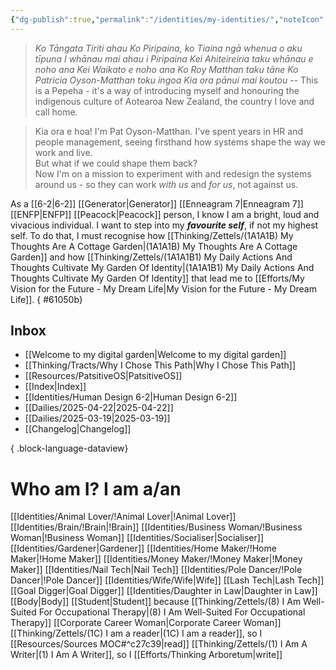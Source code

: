 ```yaml
---
{"dg-publish":true,"permalink":"/identities/my-identities/","noteIcon":"","created":"2024-09-21T21:14","updated":"2025-04-27T15:20"}
---
```



>_Ko Tāngata Tiriti ahau 
>Ko Piripaina, ko Tiaina ngā whenua o aku tīpuna 
>I whānau mai ahau i Piripaina
>Kei Ahiteireiria taku whānau e noho ana 
>Kei Waikato e noho ana 
>Ko Roy Matthan taku tāne 
>Ko Patricia Oyson-Matthan toku ingoa
>Kia ora pānui mai koutou_
>-- This is a Pepeha - it's a way of introducing myself and honouring the indigenous culture of Aotearoa New Zealand, the country I love and call home.

> Kia ora e hoa! I'm Pat Oyson-Matthan. I've spent years in HR and people management, seeing firsthand how systems shape the way we work and live.  
> But what if we could shape them back?  
> Now I'm on a mission to experiment with and redesign the systems around us - so they can work _with us_ and _for us_, not against us. 

As a [[6-2\|6-2]] [[Generator\|Generator]] [[Enneagram 7\|Enneagram 7]] [[ENFP\|ENFP]] [[Peacock\|Peacock]] person, I know I am a bright, loud and vivacious individual. I want to step into my ***favourite self***, if not my highest self. To do that, I must recognise how [[Thinking/Zettels/(1A1A1B) My Thoughts Are A Cottage Garden\|(1A1A1B) My Thoughts Are A Cottage Garden]] and how [[Thinking/Zettels/(1A1A1B1) My Daily Actions And Thoughts Cultivate My Garden Of Identity\|(1A1A1B1) My Daily Actions And Thoughts Cultivate My Garden Of Identity]] that lead me to [[Efforts/My Vision for the Future - My Dream Life\|My Vision for the Future - My Dream Life]]. 
{ #61050b}


## Inbox
- [[Welcome to my digital garden\|Welcome to my digital garden]]
- [[Thinking/Tracts/Why I Chose This Path\|Why I Chose This Path]]
- [[Resources/PatsitiveOS\|PatsitiveOS]]
- [[Index\|Index]]
- [[Identities/Human Design 6-2\|Human Design 6-2]]
- [[Dailies/2025-04-22\|2025-04-22]]
- [[Dailies/2025-03-19\|2025-03-19]]
- [[Changelog\|Changelog]]

{ .block-language-dataview}
# Who am I? I am a/an 

[[Identities/Animal Lover/!Animal Lover\|!Animal Lover]]
[[Identities/Brain/!Brain\|!Brain]]
[[Identities/Business Woman/!Business Woman\|!Business Woman]]
[[Identities/Socialiser\|Socialiser]]
[[Identities/Gardener\|Gardener]]
[[Identities/Home Maker/!Home Maker\|!Home Maker]]
[[Identities/Money Maker/!Money Maker\|!Money Maker]]
[[Identities/Nail Tech\|Nail Tech]]
[[Identities/Pole Dancer/!Pole Dancer\|!Pole Dancer]]
[[Identities/Wife/Wife\|Wife]]
[[Lash Tech\|Lash Tech]]
[[Goal Digger\|Goal Digger]] 
[[Identities/Daughter in Law\|Daughter in Law]]
[[Body\|Body]]
[[Student\|Student]] because [[Thinking/Zettels/(8) I Am Well-Suited For Occupational Therapy\|(8) I Am Well-Suited For Occupational Therapy]]
[[Corporate Career Woman\|Corporate Career Woman]] 
[[Thinking/Zettels/(1C) I am a reader\|(1C) I am a reader]], so I [[Resources/Sources MOC#^c27c39\|read]]
[[Thinking/Zettels/(1) I Am A Writer\|(1) I Am A Writer]], so I [[Efforts/Thinking Arboretum\|write]] 